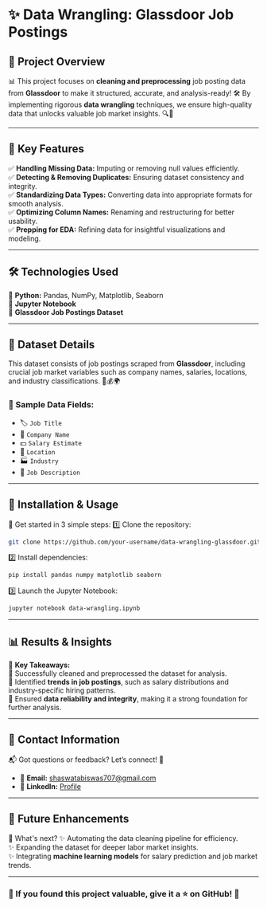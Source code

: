 # ✨ Data Wrangling: Glassdoor Job Postings

## 📌 Project Overview
📊 This project focuses on **cleaning and preprocessing** job posting data from **Glassdoor** to make it structured, accurate, and analysis-ready! 🛠️ By implementing rigorous **data wrangling** techniques, we ensure high-quality data that unlocks valuable job market insights. 🔍💼

---
## 🚀 Key Features
✅ **Handling Missing Data:** Imputing or removing null values efficiently.  
✅ **Detecting & Removing Duplicates:** Ensuring dataset consistency and integrity.  
✅ **Standardizing Data Types:** Converting data into appropriate formats for smooth analysis.  
✅ **Optimizing Column Names:** Renaming and restructuring for better usability.  
✅ **Prepping for EDA:** Refining data for insightful visualizations and modeling.  

---
## 🛠️ Technologies Used
🐍 **Python:** Pandas, NumPy, Matplotlib, Seaborn  
📓 **Jupyter Notebook**  
💾 **Glassdoor Job Postings Dataset**  

---
## 📂 Dataset Details
This dataset consists of job postings scraped from **Glassdoor**, including crucial job market variables such as company names, salaries, locations, and industry classifications. 🏢💰🌍

### 📜 Sample Data Fields:
- 🏷️ `Job Title`
- 🏢 `Company Name`
- 💵 `Salary Estimate`
- 📍 `Location`
- 🏭 `Industry`
- 📑 `Job Description`

---
## 🔧 Installation & Usage
🚀 Get started in 3 simple steps:
1️⃣ Clone the repository:
   ```bash
   git clone https://github.com/your-username/data-wrangling-glassdoor.git
   ```
2️⃣ Install dependencies:
   ```bash
   pip install pandas numpy matplotlib seaborn
   ```
3️⃣ Launch the Jupyter Notebook:
   ```bash
   jupyter notebook data-wrangling.ipynb
   ```

---
## 📊 Results & Insights
🎯 **Key Takeaways:**  
📌 Successfully cleaned and preprocessed the dataset for analysis.  
📌 Identified **trends in job postings**, such as salary distributions and industry-specific hiring patterns.  
📌 Ensured **data reliability and integrity**, making it a strong foundation for further analysis.  

---
## 📢 Contact Information
📬 Got questions or feedback? Let’s connect! 🤝
- 📧 **Email:** shaswatabiswas707@gmail.com  
- 💼 **LinkedIn:** [Profile](https://www.linkedin.com/in/shaswata-biswas-1a6837230/)  


---
## 🌟 Future Enhancements
🔮 What's next?
✨ Automating the data cleaning pipeline for efficiency.  
✨ Expanding the dataset for deeper labor market insights.  
✨ Integrating **machine learning models** for salary prediction and job market trends.  

---
### 🚀 If you found this project valuable, give it a ⭐ on GitHub! 🌟

